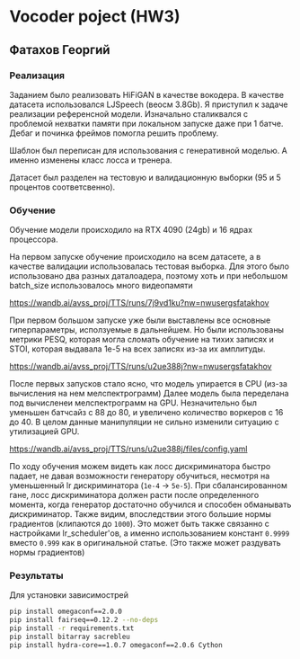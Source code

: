 #  Vocoder poject (HW3)
## Фатахов Георгий

### Реализация
Заданием было реализовать HiFiGAN в качестве вокодера. В качестве датасета использовался LJSpeech (веосм 3.8Gb).
Я приступил к задаче реализации референсной модели. Изначально сталиквался с проблемой нехватки памяти при локальном запуске даже при 1 батче. 
Дебаг и починка фреймов помогла решить проблему. 

Шаблон был переписан для использования с генеративной моделью. А именно изменены класс лосса и тренера.

Датасет был разделен на тестовую и валидационную выборки (95 и 5 процентов соответсвенно).




### Обучение
Обучение модели происходило на RTX 4090 (24gb) и 16 ядрах процессора.



На первом запуске обучение происходило на всем датасете, а в качестве валидации использовалась тестовая выборка. Для этого было использовано два разных даталоадера, поэтому
хоть и при небольшом batch_size использовалось много видеопамяти

https://wandb.ai/avss_proj/TTS/runs/7j9vd1ku?nw=nwusergsfatakhov

При первом большом запуске уже были выставлены все основные гиперпараметры, исползуемые в дальнейшем. Но были использованы 
метрики PESQ, которая могла сломать обучение на тихих записях и STOI, которая выдавала 1e-5 на всех записях из-за их амплитуды.

https://wandb.ai/avss_proj/TTS/runs/u2ue388j?nw=nwusergsfatakhov

После первых запусков стало ясно, что модель упирается в CPU (из-за вычисления на нем мелспектрограмм)
Далее модель была переделана под вычисленеи мелспектрограмм на GPU. Незначительно был уменьшен батчсайз с 88 до 80, и увеличено количество воркеров с 16 до 40.
В целом данные манипуляции не сильно изменили ситуацию с утилизацией GPU.


https://wandb.ai/avss_proj/TTS/runs/u2ue388j/files/config.yaml


По ходу обучения можем видеть как лосс дискриминатора быстро падает, не давая возможности генератору обучиться,
несмотря на уменьшенный lr дискриминатора (`1e-4` -> `5e-5`).
При сбалансированном гане, лосс дискриминатора должен расти после определенного момента, когда генератор достаточно обучился и способен обманывать дискриминатор.
Также видим, впоследствии этого большие нормы градиентов (клипаются до `1000`). Это может быть также связанно с настройками lr_scheduler'ов, а именно использованием констант `0.9999` вместо `0.999` как в оригинальной статье.
(Это также может раздувать нормы градиентов)




### Результаты


Для установки зависимострей
```bash
pip install omegaconf==2.0.0
pip install fairseq==0.12.2 --no-deps
pip install -r requirements.txt
pip install bitarray sacrebleu 
pip install hydra-core==1.0.7 omegaconf==2.0.6 Cython
```